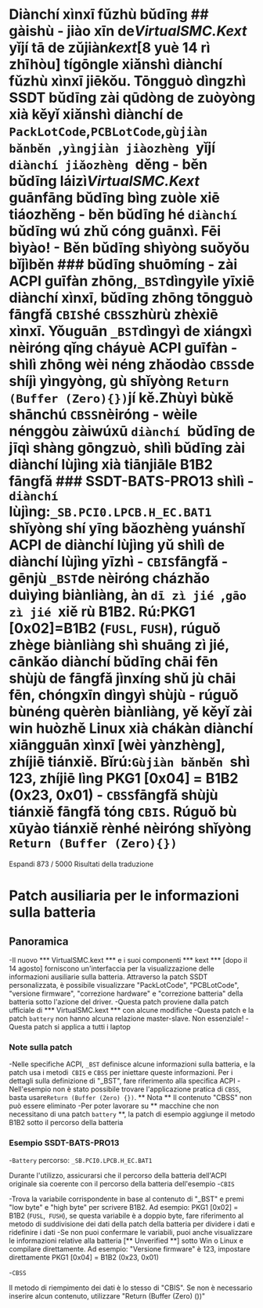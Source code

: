 # Diànchí xìnxī fǔzhù bǔdīng ## gàishù - jiào xīn de***VirtualSMC.Kext*** yǐjí tā de zǔjiàn***kext***[8 yuè 14 rì zhīhòu] tígōngle xiǎnshì diànchí fǔzhù xìnxī jiēkǒu. Tōngguò dìngzhì SSDT bǔdīng zài qūdòng de zuòyòng xià kěyǐ xiǎnshì diànchí de `PackLotCode`,`PCBLotCode`,`gùjiàn bǎnběn `,`yìngjiàn jiàozhèng `yǐjí `diànchí jiǎozhèng `děng - běn bǔdīng láizì***VirtualSMC.Kext*** guānfāng bǔdīng bìng zuòle xiē tiáozhěng - běn bǔdīng hé `diànchí `bǔdīng wú zhǔ cóng guānxì. Fēi bìyào! - Běn bǔdīng shìyòng suǒyǒu bǐjìběn ### bǔdīng shuōmíng - zài ACPI guīfàn zhōng,`_BST`dìngyìle yīxiē diànchí xìnxī, bǔdīng zhōng tōngguò fāngfǎ `CBIS`hé `CBSS`zhùrù zhèxiē xìnxī. Yǒuguān `_BST`dìngyì de xiángxì nèiróng qǐng cháyuè ACPI guīfàn - shìlì zhōng wèi néng zhǎodào `CBSS`de shíjì yìngyòng, gù shǐyòng `Return (Buffer (Zero){})`jí kě.**Zhùyì** bùkě shānchú `CBSS`nèiróng - wèile nénggòu zài**wúxū `diànchí `bǔdīng de jīqì** shàng gōngzuò, shìlì bǔdīng zài diànchí lùjìng xià tiānjiāle B1B2 fāngfǎ ### SSDT-BATS-PRO13 shìlì - `diànchí `lùjìng:`_SB.PCI0.LPCB.H_EC.BAT1` shǐyòng shí yīng bǎozhèng yuánshǐ ACPI de diànchí lùjìng yǔ shìlì de diànchí lùjìng yīzhì - `CBIS`fāngfǎ - gēnjù `_BST`de nèiróng cházhǎo duìyìng biànliàng, àn `dī zì jié `,`gāo zì jié `xiě rù B1B2. Rú:PKG1 [0x02]=B1B2 (`FUSL`, `FUSH`), rúguǒ zhège biànliàng shì shuāng zì jié, cānkǎo diànchí bǔdīng chāi fēn shùjù de fāngfǎ jìnxíng shǔ jù chāi fēn, chóngxīn dìngyì shùjù - rúguǒ bùnéng quèrèn biànliàng, yě kěyǐ zài win huòzhě Linux xià chákàn diànchí xiāngguān xìnxī [**wèi yànzhèng**], zhíjiē tiánxiě. Bǐrú:`Gùjiàn bǎnběn `shì 123, zhíjiē lìng PKG1 [0x04] = B1B2 (0x23, 0x01) - `CBSS`fāngfǎ shùjù tiánxiě fāngfǎ tóng `CBIS`. Rúguǒ bù xūyào tiánxiě rènhé nèiróng shǐyòng `Return (Buffer (Zero){})`
Espandi
873 / 5000
Risultati della traduzione
# Patch ausiliaria per le informazioni sulla batteria

## Panoramica

-Il nuovo *** VirtualSMC.kext *** e i suoi componenti *** kext *** [dopo il 14 agosto] forniscono un'interfaccia per la visualizzazione delle informazioni ausiliarie sulla batteria. Attraverso la patch SSDT personalizzata, è possibile visualizzare "PackLotCode", "PCBLotCode", "versione firmware", "correzione hardware" e "correzione batteria" della batteria sotto l'azione del driver.
-Questa patch proviene dalla patch ufficiale di *** VirtualSMC.kext *** con alcune modifiche
-Questa patch e la patch `battery` non hanno alcuna relazione master-slave. Non essenziale!
-Questa patch si applica a tutti i laptop

### Note sulla patch

-Nelle specifiche ACPI, `_BST` definisce alcune informazioni sulla batteria, e la patch usa i metodi` CBIS` e `CBSS` per iniettare queste informazioni. Per i dettagli sulla definizione di "_BST", fare riferimento alla specifica ACPI
-Nell'esempio non è stato possibile trovare l'applicazione pratica di `CBSS`, basta usare` Return (Buffer (Zero) {}) `. ** Nota ** Il contenuto "CBSS" non può essere eliminato
-Per poter lavorare su ** macchine che non necessitano di una patch `battery` **, la patch di esempio aggiunge il metodo B1B2 sotto il percorso della batteria

### Esempio SSDT-BATS-PRO13

-`Battery` percorso: `_SB.PCI0.LPCB.H_EC.BAT1`

  Durante l'utilizzo, assicurarsi che il percorso della batteria dell'ACPI originale sia coerente con il percorso della batteria dell'esempio
-`CBIS`
  
  -Trova la variabile corrispondente in base al contenuto di "_BST" e premi "low byte" e "high byte" per scrivere B1B2. Ad esempio: PKG1 [0x02] = B1B2 (`FUSL`,` FUSH`), se questa variabile è a doppio byte, fare riferimento al metodo di suddivisione dei dati della patch della batteria per dividere i dati e ridefinire i dati
  -Se non puoi confermare le variabili, puoi anche visualizzare le informazioni relative alla batteria [** Unverified **] sotto Win o Linux e compilare direttamente. Ad esempio: "Versione firmware" è 123, impostare direttamente PKG1 [0x04] = B1B2 (0x23, 0x01)

-`CBSS`

  Il metodo di riempimento dei dati è lo stesso di "CBIS". Se non è necessario inserire alcun contenuto, utilizzare "Return (Buffer (Zero) ())"

